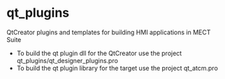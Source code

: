 # qt_plugins
QtCreator plugins and templates for building HMI applications in MECT Suite

- To build the qt plugin dll for the QtCreator use the project qt_plugins/qt_designer_plugins.pro
- To build the qt plugin library for the target use the project qt_atcm.pro

